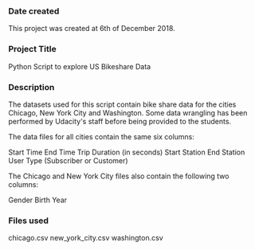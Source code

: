 ### Date created

This project was created at 6th of December 2018.

### Project Title

Python Script to explore US Bikeshare Data

### Description

The datasets used for this script contain bike share data for the cities Chicago, New York City and Washington.
Some data wrangling has been performed by Udacity's staff before being provided to the students.

The data files for all cities contain the same six columns:

Start Time
End Time
Trip Duration (in seconds)
Start Station
End Station
User Type (Subscriber or Customer)

The Chicago and New York City files also contain the following two columns:

Gender
Birth Year

### Files used

chicago.csv
new_york_city.csv
washington.csv
